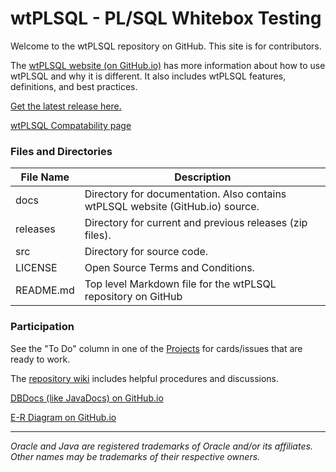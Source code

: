 # wtPLSQL - PL/SQL Whitebox Testing

Welcome to the wtPLSQL repository on GitHub. This site is for contributors.

The [wtPLSQL website (on GitHub.io)](https://ddieterich.github.io/wtPLSQL/) has more information about how to use wtPLSQL and why it is different.  It also includes wtPLSQL features, definitions, and best practices.

[Get the latest release here.](https://github.com/DDieterich/wtPLSQL/releases)

[wtPLSQL Compatability page](https://github.com/DDieterich/wtPLSQL/wiki/Compatibility)

### Files and Directories

File Name            | Description
---------------------|------------
docs                 | Directory for documentation. Also contains wtPLSQL website (GitHub.io) source.
releases             | Directory for current and previous releases (zip files).
src                  | Directory for source code.
LICENSE              | Open Source Terms and Conditions.
README.md            | Top level Markdown file for the wtPLSQL repository on GitHub

### Participation

See the "To Do" column in one of the [Projects](https://github.com/DDieterich/wtPLSQL/projects) for cards/issues that are ready to work.

The [repository wiki](https://github.com/DDieterich/wtPLSQL/wiki) includes helpful procedures and discussions.

[DBDocs (like JavaDocs) on GitHub.io](https://ddieterich.github.io/wtPLSQL/core/DBDocs/index.html)

[E-R Diagram on GitHub.io](https://ddieterich.github.io/wtPLSQL/core/ER_Diagrams.pdf)

---

_Oracle and Java are registered trademarks of Oracle and/or its affiliates. Other names may be trademarks of their respective owners._
